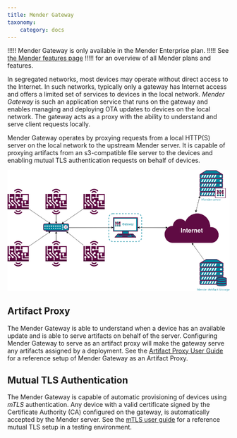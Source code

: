 ```yaml
---
title: Mender Gateway
taxonomy:
    category: docs
---
```


!!!!! Mender Gateway is only available in the Mender Enterprise plan.
!!!!! See [the Mender features page](https://mender.io/plans/features?target=_blank)
!!!!! for an overview of all Mender plans and features.

In segregated networks, most devices may operate without direct access to the
Internet. In such networks, typically only a gateway has Internet access and
offers a limited set of services to devices in the local network. _Mender
Gateway_ is such an application service that runs on the gateway and enables
managing and deploying OTA updates to devices on the local network. The gateway
acts as a proxy with the ability to understand and serve client requests
locally.

Mender Gateway operates by proxying requests from a local HTTP(S) server on the
local network to the upstream Mender server. It is capable of proxying artifacts
from an s3-compatible file server to the devices and enabling mutual TLS
authentication requests on behalf of devices.

![Mender gateway](mender-gateway-schema.png)

## Artifact Proxy
The Mender Gateway is able to understand when a device has an available update
and is able to serve artifacts on behalf of the server. Configuring Mender
Gateway to serve as an artifact proxy will make the gateway serve any artifacts
assigned by a deployment. See the [Artifact Proxy User Guide]()<!--FIXME/MEN-5302-->
for a reference setup of Mender Gateway as an Artifact Proxy.

## Mutual TLS Authentication
The Mender Gateway is capable of automatic provisioning of devices using *mTLS*
authentication. Any device with a valid certificate signed by the Certificate
Authority (CA) configured on the gateway, is automatically accepted by the
Mender server. See the [mTLS user guide]()<!--FIXME/MEN-5302--> for a reference mutual
TLS setup in a testing environment.
